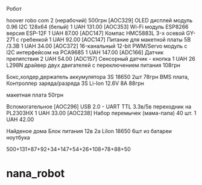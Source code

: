 Робот

hoover robo com 2 (нерабочий) 500грн
[AOC329] OLED дисплей модуль 0.96 I2C 128x64 (белый)	1	UAH 131.00
[AOC353] Wi-Fi модуль ESP8266 версия ESP-12F	1	UAH 87.00
[ADC147] Компас HMC5883L 3-х осевой GY-271 с гребенкой	1	UAH 92.00
[AOC147] Питание для макетной платы 5В /3.3В	1	UAH 34.00
[AOC372] 16-канальный 12-bit PWM/Servo модуль с I2C интерфейсом на PCA9685	1	UAH 147.00
[ADC166] Датчик препятствия	2	UAH 54.00
[ADC157] Сенсорный датчик - кнопка	1	UAH 26
L298N драйвер двух двигателей с переключением питания 108грн

Бокс,холдер,держатель аккумулятора 3S 18650 2шт 78грн
BMS плата, Контроллер заряда/разряда 3S Li-Ion 12.6V 8A 88грн

макетная плата 50грн

Вспомогательное
[AOC296] USB 2.0 - UART TTL 3.3в/5в переходник на PL2303HX	1	UAH 33.00
[AOC238] Набор перемычек (мама-папа) 40 шт.	1	UAH 42.00

Найденое дома
Блок питания 12в 2а
LiIon 18650 6шт из батареи ноутбука

500+131+87+92+34+147+54+26+108+78+88+50

# nana_robot
